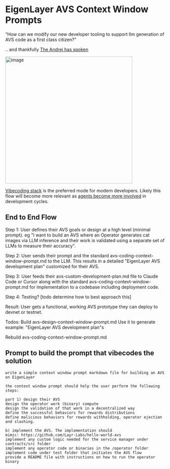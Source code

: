 # EigenLayer AVS Context Window Prompts


“How can we modify our new developer tooling to support llm generation of AVS code as a first class citizen?”   

.. and thankfully [The Andrej has spoken](https://x.com/karpathy/status/1899876370492383450)  

<img width="400" alt="image" src="https://github.com/user-attachments/assets/afa768ad-67bb-4279-96fe-c5771b996e8f" />

[Vibecoding stack](https://x.com/DennisonBertram/status/1899641887922725223) is the preferred mode for modern developers. Likely this flow will become more relevant as [agents become more involved](https://x.com/weswfloyd/status/1899814487038853453) in development cycles.


## End to End Flow

Step 1:  User defines their AVS goals or design at a high level (minimal prompt). eg "I want to build an AVS where an Operator generates cat images via LLM inference and their work is validated using a separate set of LLMs to measure their accuracy".

Step 2: User sends their prompt and the standard avs-coding-context-window-prompt.md to the LLM. This results in a detailed "EigenLayer AVS development plan" customized for their AVS.

Step 3: User feeds their avs-custom-development-plan.md file to Claude Code or Cursor along with the standard avs-coding-context-window-prompt.md for implementation to a codebase including deployment code.

Step 4: Testing? [todo determine how to best approach this]

Result: User gets a functional, working AVS prototype they can deploy to devnet or testnet.

Todos:
Build avs-design-context-window-prompt.md
Use it to generate example: "EigenLayer AVS development plan"s

Rebuild avs-coding-context-window-prompt.md





## Prompt to build the prompt that vibecodes the solution

```
write a simple context window prompt markdown file for building an AVS on EigenLayer

the context window prompt should help the user perform the following steps:

part 1) design their AVS
design the operator work (binary) compute
design the validation of that work in a decentralized way
define the successful behaviors for rewards distributions
define malicious behaviors for rewards withholding, operator ejection and slashing.

b) implement the AVS. The implementation should
mimic: https://github.com/Layr-Labs/hello-world-avs
implement any custom logic needed for the service manager under contracts/src folder
implement any operator code or binaries in the /operator folder
implement code under test folder that initiates the AVS flow
provide a README file with instructions on how to run the operator binary
```
